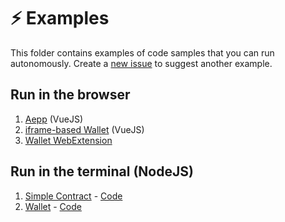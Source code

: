 # ⚡ Examples

This folder contains examples of code samples that you can run autonomously.
Create a [new issue](https://github.com/aeternity/aepp-sdk-js/issues/new) to suggest another example.

## Run in the browser
1. [Aepp](browser/connect-wallet-aepp) (VueJS)
2. [iframe-based Wallet](browser/wallet-iframe) (VueJS)
3. [Wallet WebExtension](browser/wallet-web-extension)

## Run in the terminal (NodeJS)
1. [Simple Contract](../docs/examples/node/contract.md) - [Code](node/contract.js)
2. [Wallet](../docs/examples/node/wallet.md) - [Code](node/wallet.js)
